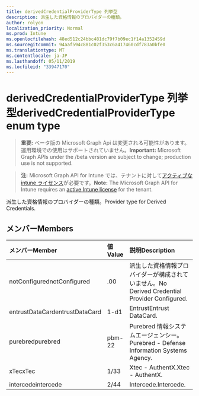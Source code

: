 ```yaml
---
title: derivedCredentialProviderType 列挙型
description: 派生した資格情報のプロバイダーの種類。
author: rolyon
localization_priority: Normal
ms.prod: Intune
ms.openlocfilehash: 48ed512c24bbc481dc79f7b09ec1f14a1352459d
ms.sourcegitcommit: 94aaf594c881c02f353c6a417460cdf783a0bfe0
ms.translationtype: MT
ms.contentlocale: ja-JP
ms.lasthandoff: 05/11/2019
ms.locfileid: "33947170"
---
```

# <a name="derivedcredentialprovidertype-enum-type"></a><span data-ttu-id="184b8-103">derivedCredentialProviderType 列挙型</span><span class="sxs-lookup"><span data-stu-id="184b8-103">derivedCredentialProviderType enum type</span></span>

> <span data-ttu-id="184b8-104">**重要:** ベータ版の Microsoft Graph Api は変更される可能性があります。運用環境での使用はサポートされていません。</span><span class="sxs-lookup"><span data-stu-id="184b8-104">**Important:** Microsoft Graph APIs under the /beta version are subject to change; production use is not supported.</span></span>

> <span data-ttu-id="184b8-105">**注:** Microsoft Graph API for Intune では、テナントに対して[アクティブな intune ライセンス](https://go.microsoft.com/fwlink/?linkid=839381)が必要です。</span><span class="sxs-lookup"><span data-stu-id="184b8-105">**Note:** The Microsoft Graph API for Intune requires an [active Intune license](https://go.microsoft.com/fwlink/?linkid=839381) for the tenant.</span></span>

<span data-ttu-id="184b8-106">派生した資格情報のプロバイダーの種類。</span><span class="sxs-lookup"><span data-stu-id="184b8-106">Provider type for Derived Credentials.</span></span>

## <a name="members"></a><span data-ttu-id="184b8-107">メンバー</span><span class="sxs-lookup"><span data-stu-id="184b8-107">Members</span></span>
|<span data-ttu-id="184b8-108">メンバー</span><span class="sxs-lookup"><span data-stu-id="184b8-108">Member</span></span>|<span data-ttu-id="184b8-109">値</span><span class="sxs-lookup"><span data-stu-id="184b8-109">Value</span></span>|<span data-ttu-id="184b8-110">説明</span><span class="sxs-lookup"><span data-stu-id="184b8-110">Description</span></span>|
|:---|:---|:---|
|<span data-ttu-id="184b8-111">notConfigured</span><span class="sxs-lookup"><span data-stu-id="184b8-111">notConfigured</span></span>|<span data-ttu-id="184b8-112">.0</span><span class="sxs-lookup"><span data-stu-id="184b8-112">0</span></span>|<span data-ttu-id="184b8-113">派生した資格情報プロバイダーが構成されていません。</span><span class="sxs-lookup"><span data-stu-id="184b8-113">No Derived Credential Provider Configured.</span></span>|
|<span data-ttu-id="184b8-114">entrustDataCard</span><span class="sxs-lookup"><span data-stu-id="184b8-114">entrustDataCard</span></span>|<span data-ttu-id="184b8-115">1-d</span><span class="sxs-lookup"><span data-stu-id="184b8-115">1</span></span>|<span data-ttu-id="184b8-116">Entrust</span><span class="sxs-lookup"><span data-stu-id="184b8-116">Entrust DataCard.</span></span>|
|<span data-ttu-id="184b8-117">purebred</span><span class="sxs-lookup"><span data-stu-id="184b8-117">purebred</span></span>|<span data-ttu-id="184b8-118">pbm-2</span><span class="sxs-lookup"><span data-stu-id="184b8-118">2</span></span>|<span data-ttu-id="184b8-119">Purebred 情報システムエージェンシー。</span><span class="sxs-lookup"><span data-stu-id="184b8-119">Purebred - Defense Information Systems Agency.</span></span>|
|<span data-ttu-id="184b8-120">xTec</span><span class="sxs-lookup"><span data-stu-id="184b8-120">xTec</span></span>|<span data-ttu-id="184b8-121">1/3</span><span class="sxs-lookup"><span data-stu-id="184b8-121">3</span></span>|<span data-ttu-id="184b8-122">Xtec - AuthentX.</span><span class="sxs-lookup"><span data-stu-id="184b8-122">Xtec - AuthentX.</span></span>|
|<span data-ttu-id="184b8-123">intercede</span><span class="sxs-lookup"><span data-stu-id="184b8-123">intercede</span></span>|<span data-ttu-id="184b8-124">2/4</span><span class="sxs-lookup"><span data-stu-id="184b8-124">4</span></span>|<span data-ttu-id="184b8-125">Intercede.</span><span class="sxs-lookup"><span data-stu-id="184b8-125">Intercede.</span></span>|




